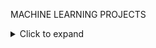 MACHINE LEARNING PROJECTS
<details>
  <summary>Click to expand</summary>
  Your content goes here.
</details>

